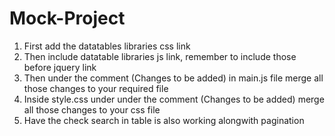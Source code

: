 # Mock-Project
1. First add the datatables libraries css link 
2. Then include datatable libraries js link, remember to include those before jquery link
3. Then under the comment (Changes to be added) in main.js file merge all those changes to your required file
4. Inside style.css under under the comment (Changes to be added) merge all those changes to your css file
5. Have the check search in table is also working alongwith pagination
